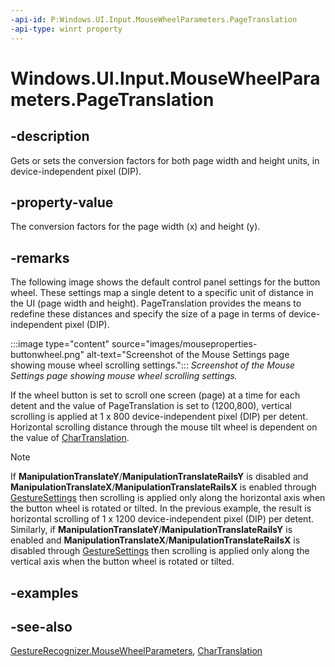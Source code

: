 ```yaml
---
-api-id: P:Windows.UI.Input.MouseWheelParameters.PageTranslation
-api-type: winrt property
---
```


<!-- Property syntax
public Windows.Foundation.Point PageTranslation { get;  set; }
-->

# Windows.UI.Input.MouseWheelParameters.PageTranslation

## -description

Gets or sets the conversion factors for both page width and height units, in device-independent pixel (DIP).

## -property-value

The conversion factors for the page width (x) and height (y).

## -remarks

The following image shows the default control panel settings for the button wheel. These settings map a single detent to a specific unit of distance in the UI (page width and height). PageTranslation provides the means to redefine these distances and specify the size of a page in terms of device-independent pixel (DIP).

:::image type="content" source="images/mouseproperties-buttonwheel.png" alt-text="Screenshot of the Mouse Settings page showing mouse wheel scrolling settings.":::
*Screenshot of the Mouse Settings page showing mouse wheel scrolling settings.*

If the wheel button is set to scroll one screen (page) at a time for each detent and the value of PageTranslation is set to (1200,800), vertical scrolling is applied at 1 x 800 device-independent pixel (DIP) per detent. Horizontal scrolling distance through the mouse tilt wheel is dependent on the value of [CharTranslation](mousewheelparameters_chartranslation.md).

> [!NOTE]
> If **ManipulationTranslateY**/**ManipulationTranslateRailsY** is disabled and **ManipulationTranslateX**/**ManipulationTranslateRailsX** is enabled through [GestureSettings](gesturerecognizer_gesturesettings.md) then scrolling is applied only along the horizontal axis when the button wheel is rotated or tilted. In the previous example, the result is horizontal scrolling of 1 x 1200 device-independent pixel (DIP) per detent. Similarly, if **ManipulationTranslateY**/**ManipulationTranslateRailsY** is enabled and **ManipulationTranslateX**/**ManipulationTranslateRailsX** is disabled through [GestureSettings](gesturerecognizer_gesturesettings.md) then scrolling is applied only along the vertical axis when the button wheel is rotated or tilted.

## -examples

## -see-also

[GestureRecognizer.MouseWheelParameters](gesturerecognizer_mousewheelparameters.md), [CharTranslation](mousewheelparameters_chartranslation.md)
